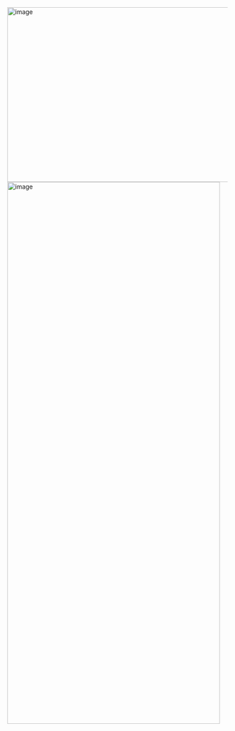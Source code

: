 <img width="1148" height="399" alt="image" src="https://github.com/user-attachments/assets/bbcad4a0-1745-47dc-80e8-65fe97c83aac" />
<img width="486" height="1237" alt="image" src="https://github.com/user-attachments/assets/c1373472-0ff1-49e9-8e5c-4b797f5b2e0a" />
